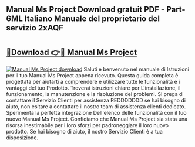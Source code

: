 ## Manual Ms Project Download gratuit PDF - Part-6ML Italiano Manuale del proprietario del servizio 2xAQF

# <h2><a href="http://dfa1dc.blite.top/?on=Manual+Ms+Project">🔗Download 👉🔴 Manual Ms Project</a></h2>

[![Manual Ms Project download](https://i.imgur.com/lujVjoI.png)](http://dfa1dc.blite.top/?on=Manual+Ms+Project)
Saluti e benvenuto nel manuale di Istruzioni per il tuo Manual Ms Project appena ricevuto. Questa guida completa è progettata per aiutarti a comprendere e utilizzare tutte le funzionalità e i vantaggi del tuo Prodotto. Troverai istruzioni chiare per L'installazione, il funzionamento, la manutenzione e la risoluzione dei problemi. Si prega di contattare il Servizio Clienti per assistenza REDDDDDDD se hai bisogno di aiuto, non esitare a contattare il nostro team di assistenza clienti dedicato. Sperimenta la perfetta integrazione Dell'elenco delle funzionalità con il tuo nuovo Manual Ms Project. Confidiamo che Manual Ms Project sia stata una risorsa inestimabile per i loro sforzi per padroneggiare il loro nuovo prodotto. Se hai bisogno di aiuto, il nostro Servizio Clienti è a tua disposizione.

